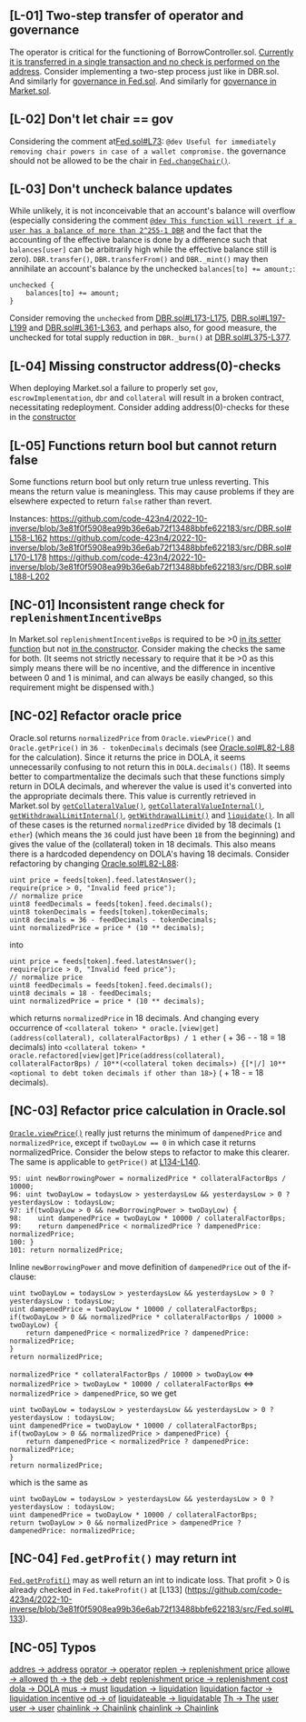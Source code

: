 
## [L-01] Two-step transfer of operator and governance
The operator is critical for the functioning of BorrowController.sol. [Currently it is transferred in a single transaction and no check is performed on the address](https://github.com/code-423n4/2022-10-inverse/blob/3e81f0f5908ea99b36e6ab72f13488bbfe622183/src/BorrowController.sol#L26). Consider implementing a two-step process just like in DBR.sol.
And similarly for [governance in Fed.sol](https://github.com/code-423n4/2022-10-inverse/blob/3e81f0f5908ea99b36e6ab72f13488bbfe622183/src/Fed.sol#L48-L51).
And similarly for [governance in Market.sol](https://github.com/code-423n4/2022-10-inverse/blob/3e81f0f5908ea99b36e6ab72f13488bbfe622183/src/Market.sol#L130).


## [L-02] Don't let chair == gov
Considering the comment at[Fed.sol#L73](https://github.com/code-423n4/2022-10-inverse/blob/3e81f0f5908ea99b36e6ab72f13488bbfe622183/src/Fed.sol#L73):
`@dev Useful for immediately removing chair powers in case of a wallet compromise.`
the governance should not be allowed to be the chair in [`Fed.changeChair()`](https://github.com/code-423n4/2022-10-inverse/blob/3e81f0f5908ea99b36e6ab72f13488bbfe622183/src/Fed.sol#L66-L69).

## [L-03] Don't uncheck balance updates
While unlikely, it is not inconceivable that an account's balance will overflow (especially considering the comment [`@dev This function will revert if a user has a balance of more than 2^255-1 DBR`](https://github.com/code-423n4/2022-10-inverse/blob/3e81f0f5908ea99b36e6ab72f13488bbfe622183/src/DBR.sol#L142) and the fact that the accounting of the effective balance is done by a difference such that `balances[user]` can be arbitrarily high while the effective balance still is zero). `DBR.transfer()`, `DBR.transferFrom()` and `DBR._mint()` may then annihilate an account's balance by the unchecked `balances[to] += amount;`:
```solidity
unchecked {
    balances[to] += amount;
}
```
Consider removing the `unchecked` from [DBR.sol#L173-L175](https://github.com/code-423n4/2022-10-inverse/blob/3e81f0f5908ea99b36e6ab72f13488bbfe622183/src/DBR.sol#L173-L175), [DBR.sol#L197-L199](https://github.com/code-423n4/2022-10-inverse/blob/3e81f0f5908ea99b36e6ab72f13488bbfe622183/src/DBR.sol#L197-L199) and [DBR.sol#L361-L363](https://github.com/code-423n4/2022-10-inverse/blob/3e81f0f5908ea99b36e6ab72f13488bbfe622183/src/DBR.sol#L361-L363), and perhaps also, for good measure, the unchecked for total supply reduction in `DBR._burn()` at [DBR.sol#L375-L377](https://github.com/code-423n4/2022-10-inverse/blob/3e81f0f5908ea99b36e6ab72f13488bbfe622183/src/DBR.sol#L375-L377).

## [L-04] Missing constructor address(0)-checks
When deploying Market.sol a failure to properly set `gov`, `escrowImplementation`, `dbr` and `collateral` will result in a broken contract, necessitating redeployment. Consider adding address(0)-checks for these in the [constructor](https://github.com/code-423n4/2022-10-inverse/blob/3e81f0f5908ea99b36e6ab72f13488bbfe622183/src/Market.sol#L61-L90)


## [L-05] Functions return bool but cannot return false
Some functions return bool but only return true unless reverting. This means the return value is meaningless. This may cause problems if they are elsewhere expected to return `false` rather than revert.

Instances:
https://github.com/code-423n4/2022-10-inverse/blob/3e81f0f5908ea99b36e6ab72f13488bbfe622183/src/DBR.sol#L158-L162
https://github.com/code-423n4/2022-10-inverse/blob/3e81f0f5908ea99b36e6ab72f13488bbfe622183/src/DBR.sol#L170-L178
https://github.com/code-423n4/2022-10-inverse/blob/3e81f0f5908ea99b36e6ab72f13488bbfe622183/src/DBR.sol#L188-L202

## [NC-01] Inconsistent range check for `replenishmentIncentiveBps`
In Market.sol `replenishmentIncentiveBps` is required to be >0 [in its setter function](https://github.com/code-423n4/2022-10-inverse/blob/3e81f0f5908ea99b36e6ab72f13488bbfe622183/src/Market.sol#L173) but not [in the constructor](https://github.com/code-423n4/2022-10-inverse/blob/3e81f0f5908ea99b36e6ab72f13488bbfe622183/src/Market.sol#L76). Consider making the checks the same for both. (It seems not strictly necessary to require that it be >0 as this simply means there will be no incentive, and the difference in incentive between 0 and 1 is minimal, and can always be easily changed, so this requirement might be dispensed with.)


## [NC-02] Refactor oracle price
Oracle.sol returns `normalizedPrice` from `Oracle.viewPrice()` and `Oracle.getPrice()` in `36 - tokenDecimals` decimals (see [Oracle.sol#L82-L88](https://github.com/code-423n4/2022-10-inverse/blob/3e81f0f5908ea99b36e6ab72f13488bbfe622183/src/Oracle.sol#L82-L88) for the calculation).
Since it returns the price in DOLA, it seems unnecessarily confusing to not return this in `DOLA.decimals()` (18).
It seems better to compartmentalize the decimals such that these functions simply return in DOLA decimals, and wherever the value is used it's converted into the appropriate decimals there. 
This value is currently retrieved in Market.sol by [`getCollateralValue()`](https://github.com/code-423n4/2022-10-inverse/blob/3e81f0f5908ea99b36e6ab72f13488bbfe622183/src/Market.sol#L315), [`getCollateralValueInternal()`](https://github.com/code-423n4/2022-10-inverse/blob/3e81f0f5908ea99b36e6ab72f13488bbfe622183/src/Market.sol#L326), [`getWithdrawalLimitInternal()`](https://github.com/code-423n4/2022-10-inverse/blob/3e81f0f5908ea99b36e6ab72f13488bbfe622183/src/Market.sol#L360), [`getWithdrawalLimit()`](https://github.com/code-423n4/2022-10-inverse/blob/3e81f0f5908ea99b36e6ab72f13488bbfe622183/src/Market.sol#L377) and [`liquidate()`](https://github.com/code-423n4/2022-10-inverse/blob/3e81f0f5908ea99b36e6ab72f13488bbfe622183/src/Market.sol#L596-L597). In all of these cases is the returned `normalizedPrice` divided by 18 decimals (`1 ether`) (which means the `36` could just have been `18` from the beginning) and gives the value of the (collateral) token in 18 decimals. This also means there is a hardcoded dependency on DOLA's having 18 decimals.
Consider refactoring by changing [Oracle.sol#L82-L88](https://github.com/code-423n4/2022-10-inverse/blob/3e81f0f5908ea99b36e6ab72f13488bbfe622183/src/Oracle.sol#L82-L88):
```solidity
uint price = feeds[token].feed.latestAnswer();
require(price > 0, "Invalid feed price");
// normalize price
uint8 feedDecimals = feeds[token].feed.decimals();
uint8 tokenDecimals = feeds[token].tokenDecimals;
uint8 decimals = 36 - feedDecimals - tokenDecimals;
uint normalizedPrice = price * (10 ** decimals);
```
into
```solidity
uint price = feeds[token].feed.latestAnswer();
require(price > 0, "Invalid feed price");
// normalize price
uint8 feedDecimals = feeds[token].feed.decimals();
uint8 decimals = 18 - feedDecimals;
uint normalizedPrice = price * (10 ** decimals);
```
which returns `normalizedPrice` in 18 decimals.
And changing every occurrence of
`<collateral token> * oracle.[view|get](address(collateral), collateralFactorBps) / 1 ether`
(<collateral token decimals> + 36 - <collateral token decimals> - 18 = 18 decimals)
into
`<collateral token> * oracle.refactored[view|get]Price(address(collateral), collateralFactorBps) / 10**(<collateral token decimals>) {[*|/] 10**<optional to debt token decimals if other than 18>}`
(<collateral token decimals> + 18 - <collateral token decimals> = 18 decimals).

## [NC-03] Refactor price calculation in Oracle.sol
[`Oracle.viewPrice()`](https://github.com/code-423n4/2022-10-inverse/blob/3e81f0f5908ea99b36e6ab72f13488bbfe622183/src/Oracle.sol#L78-L105) really just returns the minimum of `dampenedPrice` and `normalizedPrice`, except if `twoDayLow == 0` in which case it returns normalizedPrice. Consider the below steps to refactor to make this clearer. The same is applicable to `getPrice()` at [L134-L140](https://github.com/code-423n4/2022-10-inverse/blob/3e81f0f5908ea99b36e6ab72f13488bbfe622183/src/Oracle.sol#L134-L140).

```solidity
95: uint newBorrowingPower = normalizedPrice * collateralFactorBps / 10000;
96: uint twoDayLow = todaysLow > yesterdaysLow && yesterdaysLow > 0 ? yesterdaysLow : todaysLow;
97: if(twoDayLow > 0 && newBorrowingPower > twoDayLow) {
98:    uint dampenedPrice = twoDayLow * 10000 / collateralFactorBps;
99:    return dampenedPrice < normalizedPrice ? dampenedPrice: normalizedPrice;
100: }
101: return normalizedPrice;
```
Inline `newBorrowingPower` and move definition of `dampenedPrice` out of the if-clause:
```solidity
uint twoDayLow = todaysLow > yesterdaysLow && yesterdaysLow > 0 ? yesterdaysLow : todaysLow;
uint dampenedPrice = twoDayLow * 10000 / collateralFactorBps;
if(twoDayLow > 0 && normalizedPrice * collateralFactorBps / 10000 > twoDayLow) {
    return dampenedPrice < normalizedPrice ? dampenedPrice: normalizedPrice;
}
return normalizedPrice;
```
`normalizedPrice * collateralFactorBps / 10000 > twoDayLow`
<=> `normalizedPrice > twoDayLow * 10000 / collateralFactorBps`
<=> `normalizedPrice > dampenedPrice`,
so we get
```solidity
uint twoDayLow = todaysLow > yesterdaysLow && yesterdaysLow > 0 ? yesterdaysLow : todaysLow;
uint dampenedPrice = twoDayLow * 10000 / collateralFactorBps;
if(twoDayLow > 0 && normalizedPrice > dampenedPrice) {
    return dampenedPrice < normalizedPrice ? dampenedPrice: normalizedPrice;
}
return normalizedPrice;
```
which is the same as
```solidity
uint twoDayLow = todaysLow > yesterdaysLow && yesterdaysLow > 0 ? yesterdaysLow : todaysLow;
uint dampenedPrice = twoDayLow * 10000 / collateralFactorBps;
return twoDayLow > 0 && normalizedPrice > dampenedPrice ? dampenedPrice: normalizedPrice;
```

## [NC-04] `Fed.getProfit()` may return int
[`Fed.getProfit()`](https://github.com/code-423n4/2022-10-inverse/blob/3e81f0f5908ea99b36e6ab72f13488bbfe622183/src/Fed.sol#L120-L125) may as well return an int to indicate loss. That profit > 0 is already checked in `Fed.takeProfit()` at [L133] (https://github.com/code-423n4/2022-10-inverse/blob/3e81f0f5908ea99b36e6ab72f13488bbfe622183/src/Fed.sol#L133).


## [NC-05] Typos
[addres -> address](https://github.com/code-423n4/2022-10-inverse/blob/3e81f0f5908ea99b36e6ab72f13488bbfe622183/src/BorrowController.sol#L36)
[oprator -> operator](https://github.com/code-423n4/2022-10-inverse/blob/3e81f0f5908ea99b36e6ab72f13488bbfe622183/src/DBR.sol#L50)
[replen -> replenishment price](https://github.com/code-423n4/2022-10-inverse/blob/3e81f0f5908ea99b36e6ab72f13488bbfe622183/src/DBR.sol#L60)
[allowe -> allowed](https://github.com/code-423n4/2022-10-inverse/blob/3e81f0f5908ea99b36e6ab72f13488bbfe622183/src/DBR.sol#L87)
[th -> the](https://github.com/code-423n4/2022-10-inverse/blob/3e81f0f5908ea99b36e6ab72f13488bbfe622183/src/DBR.sol#L128)
[deb -> debt](https://github.com/code-423n4/2022-10-inverse/blob/3e81f0f5908ea99b36e6ab72f13488bbfe622183/src/DBR.sol#L129)
[replenishment price -> replenishment cost](https://github.com/code-423n4/2022-10-inverse/blob/3e81f0f5908ea99b36e6ab72f13488bbfe622183/src/DBR.sol#L321)
[dola -> DOLA](https://github.com/code-423n4/2022-10-inverse/blob/3e81f0f5908ea99b36e6ab72f13488bbfe622183/src/Market.sol#L133)
[mus -> must](https://github.com/code-423n4/2022-10-inverse/blob/3e81f0f5908ea99b36e6ab72f13488bbfe622183/src/Market.sol#L146)
[liqudation -> liquidation](https://github.com/code-423n4/2022-10-inverse/blob/3e81f0f5908ea99b36e6ab72f13488bbfe622183/src/Market.sol#L181)
[liquidation factor -> liquidation incentive](https://github.com/code-423n4/2022-10-inverse/blob/3e81f0f5908ea99b36e6ab72f13488bbfe622183/src/Market.sol#L191)
[od -> of](https://github.com/code-423n4/2022-10-inverse/blob/3e81f0f5908ea99b36e6ab72f13488bbfe622183/src/Market.sol#L201)
[liquidateable -> liquidatable](https://github.com/code-423n4/2022-10-inverse/blob/3e81f0f5908ea99b36e6ab72f13488bbfe622183/src/Market.sol#L575)
[Th -> The](https://github.com/code-423n4/2022-10-inverse/blob/3e81f0f5908ea99b36e6ab72f13488bbfe622183/src/Market.sol#L589)
[user user -> user](https://github.com/code-423n4/2022-10-inverse/blob/3e81f0f5908ea99b36e6ab72f13488bbfe622183/src/Market.sol#L589)
[chainlink -> Chainlink](https://github.com/code-423n4/2022-10-inverse/blob/3e81f0f5908ea99b36e6ab72f13488bbfe622183/src/Oracle.sol#L48)
[chainlink -> Chainlink](https://github.com/code-423n4/2022-10-inverse/blob/3e81f0f5908ea99b36e6ab72f13488bbfe622183/src/Oracle.sol#L50)